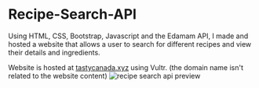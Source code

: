 # Recipe-Search-API

Using HTML, CSS, Bootstrap, Javascript and the Edamam API, I made and hosted a website that allows a user to search for different recipes and view their details and ingredients. 

Website is hosted at [tastycanada.xyz](https://tastycanada.xyz/) using Vultr. (the domain name isn't related to the website content) 
![recipe search api preview](https://user-images.githubusercontent.com/97710861/195509622-4c231987-0377-4dd7-a85c-8103a034fb4c.png)

